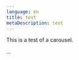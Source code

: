 ```yaml
---
language: en
title: test
metaDescription: test
---
```

This is a test of a carousel.

<div id="cp_widget_550c49da-cd0f-429c-924c-cf6be797f092">...</div><script type="text/javascript">
var cpo = []; cpo["_object"] ="cp_widget_550c49da-cd0f-429c-924c-cf6be797f092"; cpo["_fid"] = "AIBA5ouZiX-Z";
var _cpmp = _cpmp || []; _cpmp.push(cpo);
(function() { var cp = document.createElement("script"); cp.type = "text/javascript";
cp.async = true; cp.src = "//www.cincopa.com/media-platform/runtime/libasync.js";
var c = document.getElementsByTagName("script")[0];
c.parentNode.insertBefore(cp, c); })(); </script>